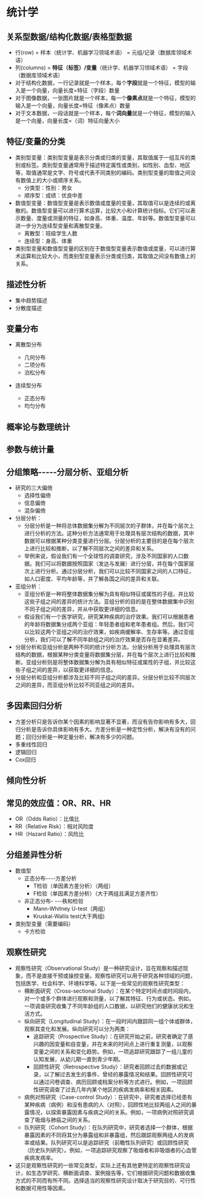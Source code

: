 # 统计学

## 关系型数据/结构化数据/表格型数据
- 行(row)  = 样本（统计学、机器学习领域术语） = 元组/记录（数据库领域术语）
- 列(columns)  = **特征（标签）/变量**（统计学、机器学习领域术语） = 字段（数据库领域术语）
- 对于结构化数据，一行记录就是一个样本，每个**字段**就是一个特征，模型的输入是一个向量，向量长度=特征（字段）数量
- 对于图像数据，一张图片就是一个样本，每一个**像素点**就是一个特征，模型的输入是一个向量，向量长度=特征（像素点）数量
- 对于文本数据，一段话就是一个样本，每个**词向量**就是一个特征，模型的输入是一个向量，向量长度=（词）特征向量大小

## 特征/变量的分类
- 类别型变量：类别型变量是表示分类或归类的变量，其取值属于一组互斥的类别或标签。类别型变量通常用于描述特定属性或类别，如性别、血型、地区等，取值通常是文字、符号或代表不同类别的编码。类别型变量的取值之间没有数值上的大小或顺序关系。
	- 分类型：性别：男女
	- 顺序型：成绩：优良中差
- 数值型变量：数值型变量是表示数值或度量的变量，其取值可以是连续的或离散的。数值型变量可以进行算术运算，比较大小和计算统计指标。它们可以表示数量、度量或测量的特征，如身高、体重、温度、年龄等。数值型变量可以进一步分为连续型变量和离散型变量。
	- 离散型：班级学生人数
	- 连续型：身高、体重
- 类别型变量和数值型变量的区别在于数值型变量表示数值或度量，可以进行算术运算和比较大小，而类别型变量表示分类或归类，其取值之间没有数值上的关系。

## 描述性分析
- 集中趋势描述
- 分散度描述


## 变量分布
- 离散型分布
	- 几何分布
	- 二项分布
	- 泊松分布

- 连续型分布
	- 正态分布
	- 均匀分布


## 概率论与数理统计


## 参数与统计量




## 分组策略-----分层分析、亚组分析
- 研究的三大偏倚
	- 选择性偏倚
	- 信息偏倚
	- 混杂偏倚
- 分层分析：
	- 分层分析是一种将总体数据集分解为不同层次的子群体，并在每个层次上进行分析的方法。这种分析方法通常用于处理具有层次结构的数据，其中数据可以根据某种分类变量进行分层。分层分析的主要目的是在每个层次上进行比较和推断，以了解不同层次之间的差异和关系。
	- 举例来说，假设我们有一个全球性的调查研究，涉及不同国家的人口数据。我们可以将数据按照国家（发达与发展）进行分层，并在每个国家层次上进行分析。通过分层分析，我们可以比较不同国家之间的人口特征，如人口密度、平均年龄等，并了解各国之间的差异和关联。
- 亚组分析：
	- 亚组分析是一种将整体数据集分解为具有相似特征或属性的子组，并比较这些子组之间的差异的统计方法。亚组分析的目的是在整体数据集中识别不同子组之间的差异，并从中获取更详细的信息。
	- 假设我们有一个医学研究，研究某种疾病的治疗效果。我们可以根据患者的年龄将数据集分成两个亚组：年轻患者组和老年患者组。然后，我们可以比较这两个亚组之间的治疗效果，如疾病缓解率、生存率等。通过亚组分析，我们可以了解不同年龄组之间的治疗效果是否存在显著差异。
- 分层分析和亚组分析是两种不同的统计分析方法。分层分析用于处理具有层次结构的数据，根据某种分类变量将数据集分层，并在每个层次上进行比较和推断。亚组分析则是将整体数据集分解为具有相似特征或属性的子组，并比较这些子组之间的差异，以获取更详细的信息。
- 分层分析和亚组分析都涉及比较不同子组之间的差异。分层分析比较不同层次之间的差异，而亚组分析比较不同亚组之间的差异。


## 多因素回归分析
- 方差分析只是告诉你某个因素的影响显著不显著，而没有告你影响有多大，回归分析是告诉你具体影响有多大。方差分析是一种定性分析，解决有没有的问题；回归分析是一种定量分析，解决有多少的问题。
- 多重线性回归
- 逻辑回归
- Cox回归

## 倾向性分析




## 常见的效应值：OR、RR、HR
- OR（Odds Ratio）：比值比
- RR（Relative Risk）：相对风险度
- HR（Hazard Ratio）：风险比


## 分组差异性分析
- 数值型
	- 正态分布----方差分析
		- T检验（单因素方差分析）（两组）
		- F检验（单因素方差分析）（大于两组且满足方差齐性）
	- 非正态分布- ---秩和检验
		- Mann-Whitney U-test（两组）
		- Kruskal-Wallis test(大于两组)
- 类别型变量（需要编码）
	- 卡方检验


## 观察性研究
- 观察性研究（Observational Study）是一种研究设计，旨在观察和描述现象，而不是直接干预或操控变量。观察性研究可以用于研究各种领域的问题，包括医学、社会科学、环境科学等。以下是一些常见的观察性研究类型：
	- 横断面研究（Cross-sectional Study）：在某个特定时间点或时间段内，对一个或多个群体进行观察和测量，以了解其特征、行为或状态。例如，一项调查研究收集了不同年龄组的人口数据，以研究他们的健康状况和生活方式。
	- 纵向研究（Longitudinal Study）：在一段时间内跟踪同一组个体或群体，观察其变化和发展。纵向研究可以分为两类：
		- 追踪研究（Prospective Study）：在研究开始之前，研究者确定了感兴趣的因变量和自变量，并在未来的时间点上进行重复测量，以观察变量之间的关系和变化趋势。例如，一项追踪研究跟踪了一组儿童的认知发展，从幼儿期一直到青少年期。
		- 回顾性研究（Retrospective Study）：研究者回顾过去的数据或记录，以了解过去发生的事件、曾经的暴露情况和结果。回顾性研究可以通过问卷调查、病历回顾或档案分析等方式进行。例如，一项回顾性研究调查了过去几年内某个地区的疾病发病率和相关因素。
	- 病例对照研究（Case-control Study）：在研究中，研究者选择已经患有某种疾病（病例）和没有患病的人（对照），回顾性地比较两组人之间的暴露情况，以探索暴露因素与疾病之间的关系。例如，一项病例对照研究调查了吸烟与肺癌之间的关系。
	- 队列研究（Cohort Study）：在队列研究中，研究者选择一个群体，根据暴露因素的不同将其分为暴露组和非暴露组，然后跟踪观察两组人的发病率或结果。队列研究可以是追踪研究（前瞻性队列研究）或回顾性研究（历史队列研究）。例如，一项追踪研究观察了吸烟者和非吸烟者的心血管疾病发病率。
- 这只是观察性研究的一些常见类型，实际上还有其他更特定的观察性研究设计，如生态学研究、横断面调查、案例报告等，它们根据研究问题和数据收集方式的不同而有所不同。选择适当的观察性研究设计取决于研究目的、可行性和数据可用性等因素。